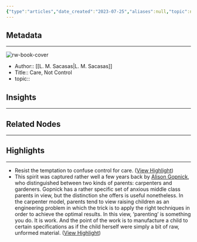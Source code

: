```yaml
---
{"type":"articles","date_created":"2023-07-25","aliases":null,"topic":null,"url":"https://theconvivialsociety.substack.com/p/care-not-control","layout":null,"banner":null,"dg-publish":true,"tags":null,"permalink":"/300-biblio/200-articles/care-not-control/","dgPassFrontmatter":true,"created":"2023-10-20T12:44:19.000-05:00","updated":"2023-10-20T12:44:19.000-05:00"}
---
```


## Metadata
---
![rw-book-cover](https://substackcdn.com/image/fetch/f_auto,q_auto:good,fl_progressive:steep/https%3A%2F%2Fbucketeer-e05bbc84-baa3-437e-9518-adb32be77984.s3.amazonaws.com%2Fpublic%2Fimages%2F074c6296-3c12-4a3c-9097-567ac92907be_256x256.png)
- Author:: [[L. M. Sacasas\|L. M. Sacasas]]
- Title:: Care, Not Control
- topic::  



## Insights
---
## Related Nodes
---

## Highlights 
---
- Resist the temptation to confuse control for care. ([View Highlight](https://read.readwise.io/read/01h67ppw9nyp7fgf5n0vgzy49g))
- This spirit was captured rather well a few years back by [Alison Gopnick](https://www.theatlantic.com/family/archive/2016/09/abandon-parenting-and-just-be-a-parent/501236/), who distinguished between two kinds of parents: carpenters and gardeners. Gopnick has a rather specific set of anxious middle class parents in view, but the distinction she offers is useful nonetheless. In the carpenter model, parents tend to view raising children as an engineering problem in which the trick is to apply the right techniques in order to achieve the optimal results. In this view, ‘parenting’ is something you do. It is work. And the point of the work is to manufacture a child to certain specifications as if the child herself were simply a bit of raw, unformed material. ([View Highlight](https://read.readwise.io/read/01h67pp62neerentf3bjndtrct))
